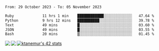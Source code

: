 <!--START_SECTION:waka-->

```txt
From: 29 October 2023 - To: 05 November 2023

Ruby             11 hrs 1 min    ████████████░░░░░░░░░░░░░   47.64 %
Python           9 hrs 12 mins   ██████████░░░░░░░░░░░░░░░   39.78 %
Text             49 mins         █░░░░░░░░░░░░░░░░░░░░░░░░   03.60 %
JSON             49 mins         █░░░░░░░░░░░░░░░░░░░░░░░░   03.55 %
Bash             20 mins         ▒░░░░░░░░░░░░░░░░░░░░░░░░   01.45 %
```

<!--END_SECTION:waka-->
<a href="https://github.com/anuraghazra/github-readme-stats">
  <img align="left" src="https://github-readme-stats.vercel.app/api?username=Tanesan&count_private=true&show_icons=true" />
<img align="left" src="https://github-readme-stats.vercel.app/api/top-langs/?username=Tanesan" />
</a>

[![ktanemur's 42 stats](https://badge42.vercel.app/api/v2/cl1wslf6s002109l771rng2w8/stats?cursusId=21&coalitionId=62)](https://github.com/JaeSeoKim/badge42)
